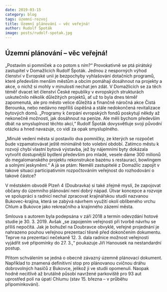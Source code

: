 ```yaml
---
date: 2019-03-15
category: blog
tags: územní-rozvoj
title: Územní plánování – věc veřejná!
author: Rudolf Špoták
image: posts/rudolf-spotak.jpg
---
```


## Územní plánování – věc veřejná!
„Postavím si pomníček a co potom s ním?“ Provokativně se ptá pirátský zastupitel v Domažlicích Rudolf Špoták. Jednou z nesporných výhod členství v Evropské unii je bezpochyby vyhlašování dotačních programů, které především menším městům a obcím pomáhají dosáhnout na projekty a akce, o nichž si mohly v minulosti nechat jen zdát.
V Domažlicích se za těch téměř dvacet let členství České republiky v evropských strukturách uskutečnilo několik důležitých projektů, ať už to byla dnes téměř zapomenutá, ale pro město velice důležitá a finančně náročná akce Čistá Berounka, nebo nedávno nepříliš úspěšná a stále nedokončená revitalizace bytových domů. „Programy k čerpání evropských fondů poskytují někdy až nekonečně možností, jak dosáhnout na peníze. Ale měli bychom především dbát na smysluplnost těchto akcí,“ Rudolf Špoták dovysvětluje svoji původní otázku a hned navazuje, co vidí za opak smysluplného.

„Minulé vedení města si postavilo dva pomníčky, ze kterých se rozpočet bude vzpamatovávat ještě minimálně toto volební období. Zatímco městu k rozvoji chybí vlastní bytová výstavba, jež by nájemními byty dokázala vytvořit dostupnější bydlení především pro mladé, vesele dáme 300 milionů do megalomanského projektu rekonstrukce bazénu s restaurací, bowlingem a solnými jeskyněmi.“ A já se ptám: Neměli zastupitelé z Domažlic zapojit v takové situaci participativním rozpočtováním veřejnost do rozhodování o takové částce?

V městském obvodě Plzeň 4 (Doubravka) si také zřejmě myslí, že zapojovat občany do územního plánování není dobrý nápad. Útvar koncepce a rozvoje ve spolupráci s radnicí nechal zpracovat krajinářskou studii nazvanou Bukovec-krajina, která se zabývá návrhem využití okolí oblíbeného vrchu Chlum a Bukovce jako rekreačního a krajinného zázemí města.

Smlouva s autorem byla podepsána v září 2018 a termín odevzdání hotové studie je 30. 3. 2019. Avšak „se zapojením veřejnosti při tvorbě návrhu se příliš nepočítá. Jak je bohužel na Doubravce obvyklé, veřejné projednání je nahrazeno pouhou veřejnou prezentací těsně před dokončením dokumentu. Teprve na prezentaci nečekaně 12. 3. dala radnice možnost veřejnosti vyjádřit své připomínky do 27. 3.,“ poukazuje Jiří Hanousek na nestandardní postup.

Přitom schválením se jedná o obecně závazný územně plánovací dokument. Například to znamená definitivní stop pro plánovanou cvičnou dráhu dobrovolných hasičů z Bukovce, jelikož ji ve studii opomenuli. Naopak hodně necitlivě až brutálně působí navržené parkoviště pro 93 aut uprostřed polí na úpatí Chlumu (stav 15. března – v průběhu připomínkování).

